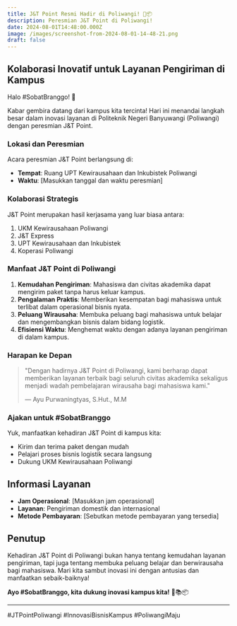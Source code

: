 ```yaml
---
title: J&T Point Resmi Hadir di Poliwangi! 🎉📦
description: Peresmian J&T Point di Poliwangi!
date: 2024-08-01T14:48:00.000Z
image: /images/screenshot-from-2024-08-01-14-48-21.png
draft: false
---
```

## Kolaborasi Inovatif untuk Layanan Pengiriman di Kampus

Halo #SobatBranggo! 👋

Kabar gembira datang dari kampus kita tercinta! Hari ini menandai langkah besar dalam inovasi layanan di Politeknik Negeri Banyuwangi (Poliwangi) dengan peresmian J&T Point.

### Lokasi dan Peresmian

Acara peresmian J&T Point berlangsung di:
- **Tempat**: Ruang UPT Kewirausahaan dan Inkubistek Poliwangi
- **Waktu**: [Masukkan tanggal dan waktu peresmian]

### Kolaborasi Strategis

J&T Point merupakan hasil kerjasama yang luar biasa antara:
1. UKM Kewirausahaan Poliwangi
2. J&T Express
3. UPT Kewirausahaan dan Inkubistek
4. Koperasi Poliwangi

### Manfaat J&T Point di Poliwangi

1. **Kemudahan Pengiriman**: Mahasiswa dan civitas akademika dapat mengirim paket tanpa harus keluar kampus.
2. **Pengalaman Praktis**: Memberikan kesempatan bagi mahasiswa untuk terlibat dalam operasional bisnis nyata.
3. **Peluang Wirausaha**: Membuka peluang bagi mahasiswa untuk belajar dan mengembangkan bisnis dalam bidang logistik.
4. **Efisiensi Waktu**: Menghemat waktu dengan adanya layanan pengiriman di dalam kampus.

### Harapan ke Depan

> "Dengan hadirnya J&T Point di Poliwangi, kami berharap dapat memberikan layanan terbaik bagi seluruh civitas akademika sekaligus menjadi wadah pembelajaran wirausaha bagi mahasiswa kami."
> 
> — Ayu Purwaningtyas, S.Hut., M.M

### Ajakan untuk #SobatBranggo

Yuk, manfaatkan kehadiran J&T Point di kampus kita:
- Kirim dan terima paket dengan mudah
- Pelajari proses bisnis logistik secara langsung
- Dukung UKM Kewirausahaan Poliwangi

## Informasi Layanan

- **Jam Operasional**: [Masukkan jam operasional]
- **Layanan**: Pengiriman domestik dan internasional
- **Metode Pembayaran**: [Sebutkan metode pembayaran yang tersedia]

## Penutup

Kehadiran J&T Point di Poliwangi bukan hanya tentang kemudahan layanan pengiriman, tapi juga tentang membuka peluang belajar dan berwirausaha bagi mahasiswa. Mari kita sambut inovasi ini dengan antusias dan manfaatkan sebaik-baiknya!

**Ayo #SobatBranggo, kita dukung inovasi kampus kita!** 💪📚📦

---

#JTPointPoliwangi #InnovasiBisnisKampus #PoliwangiMaju
